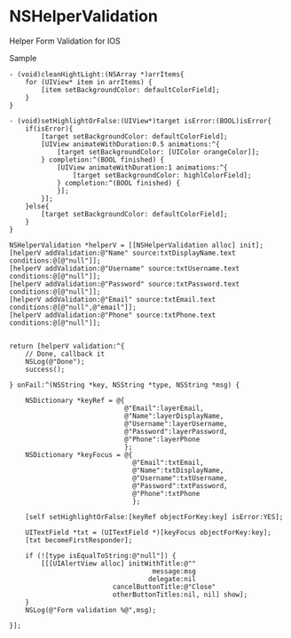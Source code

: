 # NSHelperValidation
Helper Form Validation for IOS 


Sample

    - (void)cleanHightLight:(NSArray *)arrItems{
        for (UIView* item in arrItems) {
            [item setBackgroundColor: defaultColorField];
        }
    }

    - (void)setHighlightOrFalse:(UIView*)target isError:(BOOL)isError{
        if(isError){
            [target setBackgroundColor: defaultColorField];
            [UIView animateWithDuration:0.5 animations:^{
                [target setBackgroundColor: [UIColor orangeColor]];
            } completion:^(BOOL finished) {
                [UIView animateWithDuration:1 animations:^{
                    [target setBackgroundColor: highlColorField];
                } completion:^(BOOL finished) {
                }];
            }];
        }else{
            [target setBackgroundColor: defaultColorField];
        }
    }

    NSHelperValidation *helperV = [[NSHelperValidation alloc] init];
    [helperV addValidation:@"Name" source:txtDisplayName.text conditions:@[@"null"]];
    [helperV addValidation:@"Username" source:txtUsername.text conditions:@[@"null"]];
    [helperV addValidation:@"Password" source:txtPassword.text conditions:@[@"null"]];
    [helperV addValidation:@"Email" source:txtEmail.text conditions:@[@"null",@"email"]];
    [helperV addValidation:@"Phone" source:txtPhone.text conditions:@[@"null"]];
    
    
    return [helperV validation:^{
        // Done, callback it
        NSLog(@"Done");
        success();
        
    } onFail:^(NSString *key, NSString *type, NSString *msg) {
        
        NSDictionary *keyRef = @{
                                 @"Email":layerEmail,
                                 @"Name":layerDisplayName,
                                 @"Username":layerUsername,
                                 @"Password":layerPassword,
                                 @"Phone":layerPhone
                                 };
        NSDictionary *keyFocus = @{
                                   @"Email":txtEmail,
                                   @"Name":txtDisplayName,
                                   @"Username":txtUsername,
                                   @"Password":txtPassword,
                                   @"Phone":txtPhone
                                   };
        
        [self setHighlightOrFalse:[keyRef objectForKey:key] isError:YES];
        
        UITextField *txt = (UITextField *)[keyFocus objectForKey:key];
        [txt becomeFirstResponder];
        
        if (![type isEqualToString:@"null"]) {
            [[[UIAlertView alloc] initWithTitle:@""
                                        message:msg
                                       delegate:nil
                              cancelButtonTitle:@"Close"
                              otherButtonTitles:nil, nil] show];
        }
        NSLog(@"Form validation %@",msg);
        
    }];

